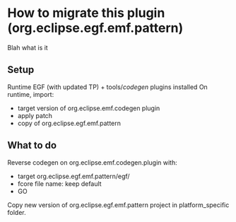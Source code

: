 # How to migrate this plugin (org.eclipse.egf.emf.pattern)

Blah what is it

## Setup

Runtime EGF (with updated TP) + tools/*codegen* plugins installed
On runtime, import:
- target version of org.eclipse.emf.codegen plugin
- apply patch
- copy of org.eclipse.egf.emf.pattern

## What to do

Reverse codegen on org.eclipse.emf.codegen.plugin with:
- target org.eclipse.egf.emf.pattern/egf/
- fcore file name: keep default
- GO

Copy new version of org.eclipse.egf.emf.pattern project in platform_specific folder.